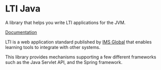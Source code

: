 # LTI Java  
  
A library that helps you write LTI applications for the JVM.

[Documentation](http://pfgray.github.io/lti-java)

LTI is a web application standard published by  [IMS Global](http://www.imsglobal.org/)  that enables learning tools to integrate with other systems.

This library provides mechanisms supporting a few different frameworks such as the Java Servlet API, and the Spring framework.